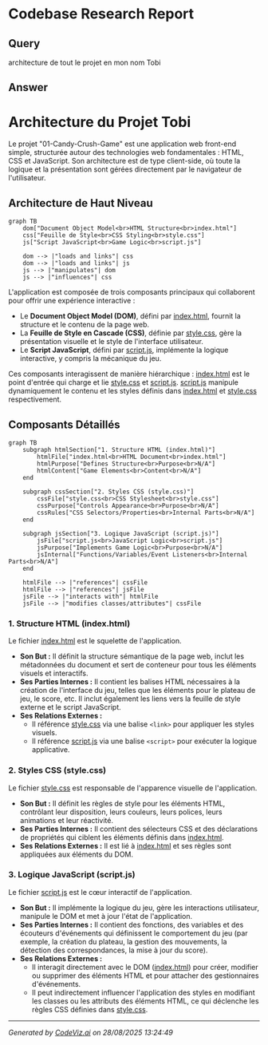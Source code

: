 # Codebase Research Report

## Query
architecture de tout le projet en mon nom Tobi 

## Answer
# Architecture du Projet Tobi

Le projet "01-Candy-Crush-Game" est une application web front-end simple, structurée autour des technologies web fondamentales : HTML, CSS et JavaScript. Son architecture est de type client-side, où toute la logique et la présentation sont gérées directement par le navigateur de l'utilisateur.

## Architecture de Haut Niveau

```mermaid
graph TB
    dom["Document Object Model<br>HTML Structure<br>index.html"]
    css["Feuille de Style<br>CSS Styling<br>style.css"]
    js["Script JavaScript<br>Game Logic<br>script.js"]

    dom --> |"loads and links"| css
    dom --> |"loads and links"| js
    js --> |"manipulates"| dom
    js --> |"influences"| css
```


L'application est composée de trois composants principaux qui collaborent pour offrir une expérience interactive :

*   Le **Document Object Model (DOM)**, défini par [index.html](index.html), fournit la structure et le contenu de la page web.
*   La **Feuille de Style en Cascade (CSS)**, définie par [style.css](style.css), gère la présentation visuelle et le style de l'interface utilisateur.
*   Le **Script JavaScript**, défini par [script.js](script.js), implémente la logique interactive, y compris la mécanique du jeu.

Ces composants interagissent de manière hiérarchique : [index.html](index.html) est le point d'entrée qui charge et lie [style.css](style.css) et [script.js](script.js). [script.js](script.js) manipule dynamiquement le contenu et les styles définis dans [index.html](index.html) et [style.css](style.css) respectivement.

## Composants Détaillés

```mermaid
graph TB
    subgraph htmlSection["1. Structure HTML (index.html)"]
        htmlFile["index.html<br>HTML Document<br>index.html"]
        htmlPurpose["Defines Structure<br>Purpose<br>N/A"]
        htmlContent["Game Elements<br>Content<br>N/A"]
    end

    subgraph cssSection["2. Styles CSS (style.css)"]
        cssFile["style.css<br>CSS Stylesheet<br>style.css"]
        cssPurpose["Controls Appearance<br>Purpose<br>N/A"]
        cssRules["CSS Selectors/Properties<br>Internal Parts<br>N/A"]
    end

    subgraph jsSection["3. Logique JavaScript (script.js)"]
        jsFile["script.js<br>JavaScript Logic<br>script.js"]
        jsPurpose["Implements Game Logic<br>Purpose<br>N/A"]
        jsInternal["Functions/Variables/Event Listeners<br>Internal Parts<br>N/A"]
    end

    htmlFile --> |"references"| cssFile
    htmlFile --> |"references"| jsFile
    jsFile --> |"interacts with"| htmlFile
    jsFile --> |"modifies classes/attributes"| cssFile
```


### **1. Structure HTML (index.html)**

Le fichier [index.html](index.html) est le squelette de l'application.

*   **Son But :** Il définit la structure sémantique de la page web, inclut les métadonnées du document et sert de conteneur pour tous les éléments visuels et interactifs.
*   **Ses Parties Internes :** Il contient les balises HTML nécessaires à la création de l'interface du jeu, telles que les éléments pour le plateau de jeu, le score, etc. Il inclut également les liens vers la feuille de style externe et le script JavaScript.
*   **Ses Relations Externes :**
    *   Il référence [style.css](style.css) via une balise `<link>` pour appliquer les styles visuels.
    *   Il référence [script.js](script.js) via une balise `<script>` pour exécuter la logique applicative.

### **2. Styles CSS (style.css)**

Le fichier [style.css](style.css) est responsable de l'apparence visuelle de l'application.

*   **Son But :** Il définit les règles de style pour les éléments HTML, contrôlant leur disposition, leurs couleurs, leurs polices, leurs animations et leur réactivité.
*   **Ses Parties Internes :** Il contient des sélecteurs CSS et des déclarations de propriétés qui ciblent les éléments définis dans [index.html](index.html).
*   **Ses Relations Externes :** Il est lié à [index.html](index.html) et ses règles sont appliquées aux éléments du DOM.

### **3. Logique JavaScript (script.js)**

Le fichier [script.js](script.js) est le cœur interactif de l'application.

*   **Son But :** Il implémente la logique du jeu, gère les interactions utilisateur, manipule le DOM et met à jour l'état de l'application.
*   **Ses Parties Internes :** Il contient des fonctions, des variables et des écouteurs d'événements qui définissent le comportement du jeu (par exemple, la création du plateau, la gestion des mouvements, la détection des correspondances, la mise à jour du score).
*   **Ses Relations Externes :**
    *   Il interagit directement avec le DOM ([index.html](index.html)) pour créer, modifier ou supprimer des éléments HTML et pour attacher des gestionnaires d'événements.
    *   Il peut indirectement influencer l'application des styles en modifiant les classes ou les attributs des éléments HTML, ce qui déclenche les règles CSS définies dans [style.css](style.css).

---
*Generated by [CodeViz.ai](https://codeviz.ai) on 28/08/2025 13:24:49*
